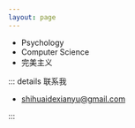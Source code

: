 ```yaml
---
layout: page
---
```

- Psychology
- Computer Science
- 完美主义

::: details 联系我

- shihuaidexianyu@gmail.com

:::
